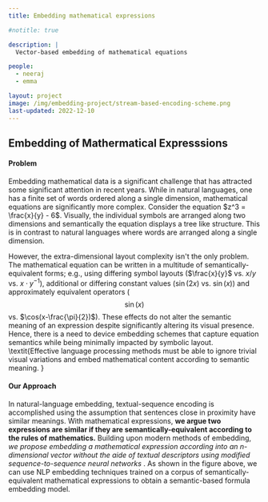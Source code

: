 ```yaml
---
title: Embedding mathematical expressions

#notitle: true

description: |
  Vector-based embedding of mathematical equations

people:
  - neeraj
  - emma

layout: project
image: /img/embedding-project/stream-based-encoding-scheme.png
last-updated: 2022-12-10
---
```


## Embedding of Mathermatical Expresssions

#### Problem

Embedding mathematical data is a significant challenge that has attracted some significant attention in recent years. While in natural languages, one has a finite set of words ordered along a single dimension, mathematical equations are significantly more complex. Consider the equation $z^3 = \frac{x}{y} - 6$. Visually, the individual symbols are arranged along two dimensions and semantically the equation displays a tree like structure. This is in contrast to natural languages where words are arranged along a single dimension. 

However, the extra-dimensional layout complexity isn't the only problem. The mathematical equation can be written in a multitude of semantically-equivalent forms; e.g., using differing symbol layouts ($\frac{x}{y}$ vs. $x/y$ vs. $x \cdot y^{-1}$), additional or differing constant values ($\sin(2x)$ vs. $\sin(x)$) and approximately equivalent operators ($$\sin(x)$$ vs. $\cos(x-\frac{\pi}{2})$). These effects do not alter the semantic meaning of an expression despite significantly altering its visual presence. Hence, there is a need to device embedding schemes that capture equation semantics while being minimally impacted by symbolic layout. \textit{Effective language processing methods must be able to ignore trivial visual variations and embed mathematical content according to semantic meaning. } 

#### Our Approach

In natural-language embedding, textual-sequence encoding is accomplished using the assumption that sentences close in proximity have similar meanings. With mathematical expressions, <b>we argue two expressions are similar if they are semantically-equivalent according to the rules of mathematics.</b> Building upon modern methods of embedding, <i> we propose embedding a mathematical expression according into an n-dimensional vector without the aide of textual descriptors using modified sequence-to-sequence neural networks </i>. As shown in the figure above, we can use NLP embedding techniques trained on a corpus of semantically-equivalent mathematical expressions to obtain a semantic-based formula embedding model. 
